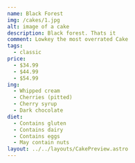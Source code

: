 ```yaml
---
name: Black Forest
img: /cakes/1.jpg
alt: image of a cake
description: Black forest. Thats it
comment: Lowkey the most overrated Cake
tags:
  - classic
price:
  - $34.99
  - $44.99
  - $54.99
ing:
  - Whipped cream
  - Cherries (pitted)
  - Cherry syrup
  - Dark chocolate
diet:
  - Contains gluten
  - Contains dairy
  - Contains eggs
  - May contain nuts
layout: ../../layouts/CakePreview.astro
---
```


